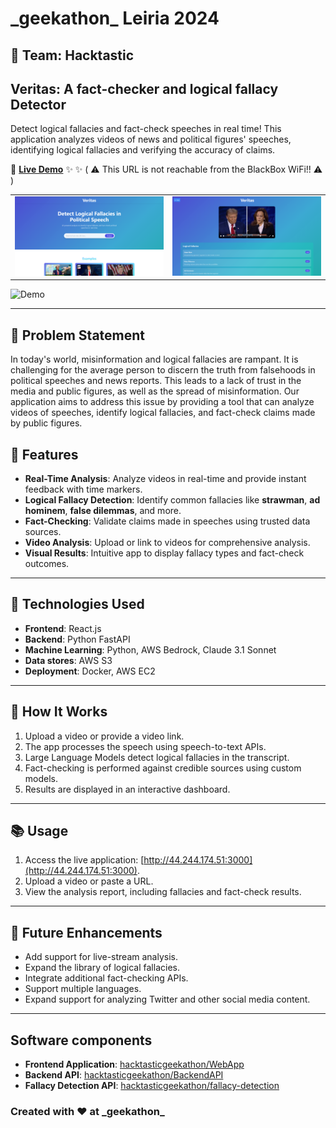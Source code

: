 # \_geekathon\_ Leiria 2024

## 💪 Team: Hacktastic

## Veritas: A fact-checker and logical fallacy Detector

Detect logical fallacies and fact-check speeches in real time!
This application analyzes videos of news and political figures' speeches, identifying logical fallacies and verifying the accuracy of claims.

🚀 **[Live Demo](http://44.244.174.51:3000)** ✨ ✨ ( :warning: This URL is not reachable from the BlackBox WiFi!! :warning: )

|                                       |                                       |
| ------------------------------------- | ------------------------------------- |
| ![Screenshot 1](imgs/screenshot1.png) | ![Screenshot 2](imgs/screenshot2.png) |

![Demo](imgs/Demo.gif)

---

## 🎯 Problem Statement

In today's world, misinformation and logical fallacies are rampant. It is challenging for the average person to discern the truth from falsehoods in political speeches and news reports. This leads to a lack of trust in the media and public figures, as well as the spread of misinformation. Our application aims to address this issue by providing a tool that can analyze videos of speeches, identify logical fallacies, and fact-check claims made by public figures.

## 🧠 Features

- **Real-Time Analysis**: Analyze videos in real-time and provide instant feedback with time markers.
- **Logical Fallacy Detection**: Identify common fallacies like **strawman**, **ad hominem**, **false dilemmas**, and more.
- **Fact-Checking**: Validate claims made in speeches using trusted data sources.
- **Video Analysis**: Upload or link to videos for comprehensive analysis.
- **Visual Results**: Intuitive app to display fallacy types and fact-check outcomes.

---

## 🔧 Technologies Used

- **Frontend**: React.js
- **Backend**: Python FastAPI
- **Machine Learning**: Python, AWS Bedrock, Claude 3.1 Sonnet
- **Data stores**: AWS S3
- **Deployment**: Docker, AWS EC2

---

## 🌟 How It Works

1. Upload a video or provide a video link.
2. The app processes the speech using speech-to-text APIs.
3. Large Language Models detect logical fallacies in the transcript.
4. Fact-checking is performed against credible sources using custom models.
5. Results are displayed in an interactive dashboard.

---

## 📚 Usage

1. Access the live application: [http://44.244.174.51:3000](http://44.244.174.51:3000).
2. Upload a video or paste a URL.
3. View the analysis report, including fallacies and fact-check results.

---

## 🚀 Future Enhancements

- Add support for live-stream analysis.
- Expand the library of logical fallacies.
- Integrate additional fact-checking APIs.
- Support multiple languages.
- Expand support for analyzing Twitter and other social media content.

---

## Software components

- **Frontend Application**: [hacktasticgeekathon/WebApp](https://github.com/hacktasticgeekathon/webapp)
- **Backend API**: [hacktasticgeekathon/BackendAPI](https://github.com/hacktasticgeekathon/backendapi)
- **Fallacy Detection API**: [hacktasticgeekathon/fallacy-detection](https://github.com/hacktasticgeekathon/fallacydetectionApi)

### Created with ❤️ at \_geekathon\_
